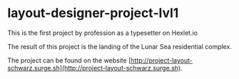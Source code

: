 # layout-designer-project-lvl1

This is the first project by profession as a typesetter on Hexlet.io

The result of this project is the landing of the Lunar Sea residential complex.

The project can be found on the website [http://project-layout-schwarz.surge.sh](http://project-layout-schwarz.surge.sh).